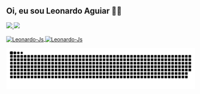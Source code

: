 ## Oi, eu sou Leonardo Aguiar 👋🏻

  <div>
  <a href="https://github.com/Leonardo12356">
  <img height="180em" src="https://github-readme-stats.vercel.app/api?username=Leonardo12356&show_icons=true&theme=vision-friendly-dark&include_all_commits=true&count_private=true"/>
  <img height="180em" src="https://github-readme-stats.vercel.app/api/top-langs/?username=Leonardo12356&layout=compact&langs_count=16&theme=vision-friendly-dark"/>
  </div>

  <div style="display: inline_block"><br>
  <img align="center" alt="Leonardo-Js" height="50" width="60" src="https://cdn.jsdelivr.net/gh/devicons/devicon/icons/postgresql/postgresql-original-wordmark.svg"/>
  <img align="center" alt="Leonardo-Js" height="50" width="60" src="https://cdn.jsdelivr.net/gh/devicons/devicon/icons/java/java-original-wordmark.svg"/>      
  </div>
  
 ![Snake animation](https://github.com/Leonardo12356/Leonardo12356/blob/output/github-contribution-grid-snake.svg)

    
   
